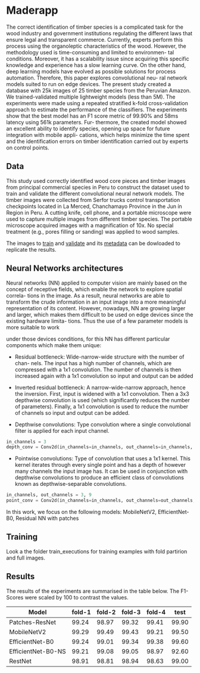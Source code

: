 # Maderapp
The correct identification of timber species is a complicated task for the
wood industry and government institutions regulating the different laws
that ensure legal and transparent commerce. Currently, experts perform
this process using the organoleptic characteristics of the wood. However,
the methodology used is time-consuming and limited to environmen-
tal conditions. Moreover, it has a scalability issue since acquiring this
specific knowledge and experience has a slow learning curve. On the
other hand, deep learning models have evolved as possible solutions for
process automation. Therefore, this paper explores convolutional neu-
ral network models suited to run on edge devices. The present study
created a database with 25k images of 25 timber species from the
Peruvian Amazon. We trained-validated multiple lightweight models
(less than 5M). The experiments were made using a repeated stratified
 k-fold cross-validation approach to estimate the performance of
the classifiers. The experiments show that the best model has an F1
score metric of 99.90% and 58ms latency using 561k parameters. Fur-
thermore, the created model showed an excellent ability to identify
species, opening up space for future integration with mobile appli-
cations, which helps minimize the time spent and the identification
errors on timber identification carried out by experts on control points.

## Data
This study used correctly identified wood core pieces and timber images from
principal commercial species in Peru to construct the dataset used to train
and validate the different convolutional neural network models. The timber images were
collected from Serfor trucks control transportation checkpoints located in La
Merced, Chanchamayo Province in the Jun ́ın Region in Peru. A cutting knife,
cell phone, and a portable microscope were used to capture multiple images
from different timber species. The portable microscope acquired images with a
magnification of 10x. No special treatment (e.g., pores filling or sanding) was
applied to wood samples.

The images to [train](https://storage.cloud.google.com/maderapp-images/training-img.zip?authuser=1)
and [validate](https://storage.cloud.google.com/maderapp-images/validation.zip?authuser=1) and
its [metadata](https://storage.cloud.google.com/maderapp-images/metadata.csv?authuser=5) can be dowloaded to replicate
the results.

## Neural Networks architectures
Neural networks (NN) applied to computer vision are mainly based on the
concept of receptive fields, which enable the network to explore spatial correla-
tions in the image. As a result, neural networks are able to transform the crude
information in an input image into a more meaningful representation of its
content. However, nowadays, NN are growing larger and larger, which makes
them difficult to be used on edge devices since the existing hardware limita-
tions. Thus the use of a few parameter models is more suitable to work

under those devices conditions, for this NN has different particular components
which make them unique:

* Residual bottleneck: Wide-narrow-wide structure with the number of chan-
nels. The input has a high number of channels, which are compressed with
a 1x1 convolution. The number of channels is then increased again with a
1x1 convolution so input and output can be added

* Inverted residual bottleneck: A narrow-wide-narrow approach, hence the
inversion. First, input is widened with a 1x1 convolution. Then a 3x3
depthwise convolution is used (which significantly reduces the number of
parameters). Finally, a 1x1 convolution is used to reduce the number of
channels so input and output can be added.


* Depthwise convolutions: Type convolution where a single convolutional filter
is applied for each input channel.

```python
in_channels = 3
depth_conv = Conv2d(in_channels=in_channels, out_channels=in_channels, kernel_size=3, groups=in_channels)
```

* Pointwise convolutions: Type of convolution that uses a 1x1 kernel. This
kernel iterates through every single point and has a depth of however many
channels the input image has. It can be used in conjunction with depthwise
convolutions to produce an efficient class of convolutions known as
depthwise-separable convolutions.

```python
in_channels, out_channels = 3, 9
point_conv = Conv2d(in_channels=in_channels, out_channels=out_channels, kernel_size=1)
```

In this work, we focus on the following models: MobileNetV2, EfficientNet-B0,
Residual NN with patches


## Training
Look a the folder train_executions for training examples with fold partirion and full images.

## Results

The results of the experiments are summarised in the table below. The F1-Scores were
scaled by 100 to contrast the values.

| Model              | fold-1 | fold-2 | fold-3 | fold-4 | test  |
|--------------------|--------|--------|--------|--------|-------|
| Patches-ResNet     | 99.24  | 98.97  | 99.32  | 99.41  | 99.90 |
| MobileNetV2        | 99.29  | 99.49  | 99.43  | 99.21  | 99.50 |
| EfficientNet-B0    | 99.24  | 99.01  | 99.34  | 99.38  | 99.60 |
| EfficientNet-B0-NS | 99.21  | 99.08  | 99.05  | 98.97  | 92.60 |
| RestNet            | 98.91  | 98.81  | 98.94  | 98.63  | 99.00 |
